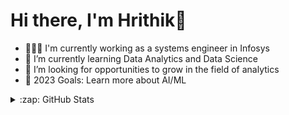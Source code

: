 # Hi there, I'm Hrithik👋 

- 👨🏻‍💻 I'm currently working as a systems engineer in Infosys
- 🌱 I’m currently learning Data Analytics and Data Science
- 👯 I’m looking for opportunities to grow in the field of analytics
- 🥅 2023 Goals: Learn more about AI/ML

<details>
  <summary>:zap: GitHub Stats</summary>

  <img align="left" alt="gharathrithik's GitHub Stats" src="https://github-readme-stats.vercel.app/api?username=gharathrithik&show_icons=true&hide_border=false&title_color=ff652f&icon_color=FFE400&bg_color=09131B&text_color=ffffff&border_color=0c1a25" />

</details>

[linkedin]: https://in.linkedin.com/in/hrithik-gharat-139117201
